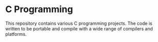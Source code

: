 # C Programming

This repository contains various C programming projects. The code is written to be portable and compile with a wide range of compilers and platforms.
